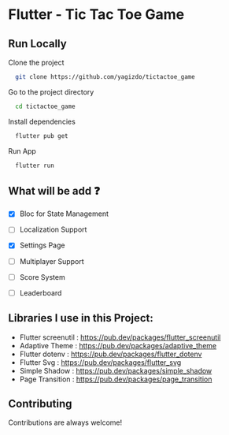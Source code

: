# Flutter - Tic Tac Toe Game


## Run Locally

Clone the project

```bash
  git clone https://github.com/yagizdo/tictactoe_game
```

Go to the project directory

```bash
  cd tictactoe_game
```

Install dependencies

```bash
  flutter pub get
```

Run App

```bash
  flutter run
```


## What will be add :question:

- [x] Bloc for State Management
- [ ] Localization Support
- [x] Settings Page
- [ ] Multiplayer Support
- [ ] Score System
- [ ] Leaderboard


##  Libraries I use in this Project:

- Flutter screenutil : https://pub.dev/packages/flutter_screenutil
- Adaptive Theme : https://pub.dev/packages/adaptive_theme
- Flutter dotenv : https://pub.dev/packages/flutter_dotenv
- Flutter Svg : https://pub.dev/packages/flutter_svg 
- Simple Shadow : https://pub.dev/packages/simple_shadow
- Page Transition : https://pub.dev/packages/page_transition




## Contributing

Contributions are always welcome!
